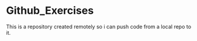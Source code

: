 # Github_Exercises
This is a repository created remotely so i can push code from a local repo to it.
